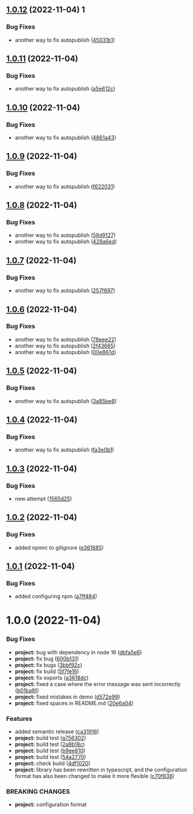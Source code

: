 ## [1.0.12](https://github.com/8r3y/semantic-release-discord-bot/compare/v1.0.11...v1.0.12) (2022-11-04) 1

### Bug Fixes

-   another way to fix autopublish ([45031b1](https://github.com/8r3y/semantic-release-discord-bot/commit/45031b11abb18f5832abdb7c934a4010cfc1b219))

## [1.0.11](https://github.com/8r3y/semantic-release-discord-bot/compare/v1.0.10...v1.0.11) (2022-11-04)

### Bug Fixes

-   another way to fix autopublish ([a5e612c](https://github.com/8r3y/semantic-release-discord-bot/commit/a5e612cc0a68c4299233c09e9934744aea142ad6))

## [1.0.10](https://github.com/8r3y/semantic-release-discord-bot/compare/v1.0.9...v1.0.10) (2022-11-04)

### Bug Fixes

-   another way to fix autopublish ([4861a43](https://github.com/8r3y/semantic-release-discord-bot/commit/4861a43929e6922b83f1b16ab785b1cb015abfd5))

## [1.0.9](https://github.com/8r3y/semantic-release-discord-bot/compare/v1.0.8...v1.0.9) (2022-11-04)

### Bug Fixes

-   another way to fix autopublish ([f622031](https://github.com/8r3y/semantic-release-discord-bot/commit/f62203176949968c7a94c6847c87d0658751a3f2))

## [1.0.8](https://github.com/8r3y/semantic-release-discord-bot/compare/v1.0.7...v1.0.8) (2022-11-04)

### Bug Fixes

-   another way to fix autopublish ([59d9127](https://github.com/8r3y/semantic-release-discord-bot/commit/59d9127de6e3bbb031414d639fdc3733264a2c00))
-   another way to fix autopublish ([428a6ed](https://github.com/8r3y/semantic-release-discord-bot/commit/428a6ed3e2ba4cdfb7de1ed4674652aa967c5cad))

## [1.0.7](https://github.com/8r3y/semantic-release-discord-bot/compare/v1.0.6...v1.0.7) (2022-11-04)

### Bug Fixes

-   another way to fix autopublish ([257f697](https://github.com/8r3y/semantic-release-discord-bot/commit/257f69793390c49c65ce2e29679e57dd3e406e6b))

## [1.0.6](https://github.com/8r3y/semantic-release-discord-bot/compare/v1.0.5...v1.0.6) (2022-11-04)

### Bug Fixes

-   another way to fix autopublish ([78eee22](https://github.com/8r3y/semantic-release-discord-bot/commit/78eee22d53f015cc2b23410b8176a573133fd482))
-   another way to fix autopublish ([2f43665](https://github.com/8r3y/semantic-release-discord-bot/commit/2f436658bd52e3ac5774ab6ff507dd226ac16c96))
-   another way to fix autopublish ([00e861d](https://github.com/8r3y/semantic-release-discord-bot/commit/00e861db5c56ec828ecd19ee21e149223f5b74ef))

## [1.0.5](https://github.com/8r3y/semantic-release-discord-bot/compare/v1.0.4...v1.0.5) (2022-11-04)

### Bug Fixes

-   another way to fix autopublish ([3a85be8](https://github.com/8r3y/semantic-release-discord-bot/commit/3a85be833a012c0edbdb5e3d0d4c400fec585d52))

## [1.0.4](https://github.com/8r3y/semantic-release-discord-bot/compare/v1.0.3...v1.0.4) (2022-11-04)

### Bug Fixes

-   another way to fix autopublish ([fa3e0b1](https://github.com/8r3y/semantic-release-discord-bot/commit/fa3e0b1f99d484d9adcb1fbc5c11b619244df9a2))

## [1.0.3](https://github.com/8r3y/semantic-release-discord-bot/compare/v1.0.2...v1.0.3) (2022-11-04)

### Bug Fixes

-   new attempt ([1565d25](https://github.com/8r3y/semantic-release-discord-bot/commit/1565d251a8d383480adaa0464f06fb4a7bd85ee8))

## [1.0.2](https://github.com/8r3y/semantic-release-discord-bot/compare/v1.0.1...v1.0.2) (2022-11-04)

### Bug Fixes

-   added npmrc to gitignore ([e361885](https://github.com/8r3y/semantic-release-discord-bot/commit/e3618850a02850afb1d41a89ef824b98ad806da7))

## [1.0.1](https://github.com/8r3y/semantic-release-discord-bot/compare/v1.0.0...v1.0.1) (2022-11-04)

### Bug Fixes

-   added configuring npm ([a7ff484](https://github.com/8r3y/semantic-release-discord-bot/commit/a7ff484b7adec74351a2eb92d83d8c1c1fa94923))

# 1.0.0 (2022-11-04)

### Bug Fixes

-   **project:** bug with dependency in node 16 ([dbfa5e6](https://github.com/8r3y/semantic-release-discord-bot/commit/dbfa5e63c46d0bb8ecac844db087698be129ad3f))
-   **project:** fix bug ([600b131](https://github.com/8r3y/semantic-release-discord-bot/commit/600b1316e5729ccece5ad94112cf9878b18780a9))
-   **project:** fix bugs ([3bbf92c](https://github.com/8r3y/semantic-release-discord-bot/commit/3bbf92c2745fe0396d4e67522612babc2281285c))
-   **project:** fix build ([5f7fe16](https://github.com/8r3y/semantic-release-discord-bot/commit/5f7fe1624342bf775ac830ddd40c497722e77edc))
-   **project:** fix exports ([a3618dc](https://github.com/8r3y/semantic-release-discord-bot/commit/a3618dc59e4dbff710bd0380e43c1ca55ac1e6eb))
-   **project:** fixed a case where the error message was sent incorrectly ([b01ba8f](https://github.com/8r3y/semantic-release-discord-bot/commit/b01ba8f04e3862ee0de6c38275f43a0ac55c3d0c))
-   **project:** fixed mistakes in demo ([d572e99](https://github.com/8r3y/semantic-release-discord-bot/commit/d572e994db1f2598fdc7912e618706977353c315))
-   **project:** fixed spaces in README.md ([20e6a04](https://github.com/8r3y/semantic-release-discord-bot/commit/20e6a04a1597d237d2b44223f8b1b8b8086c40fb))

### Features

-   added semantic release ([ca31916](https://github.com/8r3y/semantic-release-discord-bot/commit/ca31916ffe8e5bda096d82fc42f29cc29aade182))
-   **project:** build test ([a756302](https://github.com/8r3y/semantic-release-discord-bot/commit/a756302d35155302f3b73ea589b2f112e0a6597e))
-   **project:** build test ([2a8b18c](https://github.com/8r3y/semantic-release-discord-bot/commit/2a8b18c08bb01e0bc28ddd7a2ffcdfb221854671))
-   **project:** build test ([b9ee610](https://github.com/8r3y/semantic-release-discord-bot/commit/b9ee610cb5576d54f2fe1830544edb8065b43a2d))
-   **project:** build test ([54a2770](https://github.com/8r3y/semantic-release-discord-bot/commit/54a2770d778d968dcbc7e88009bf56cc42369696))
-   **project:** check build ([4df1020](https://github.com/8r3y/semantic-release-discord-bot/commit/4df102013f4960152a7c246184ef76a23e795628))
-   **project:** library has been rewritten in typescript, and the configuration format has also been changed to make it more flexible ([c70f838](https://github.com/8r3y/semantic-release-discord-bot/commit/c70f83815f7f95c76175e8d5ecbe0b9908eaf8a7))

### BREAKING CHANGES

-   **project:** configuration format
